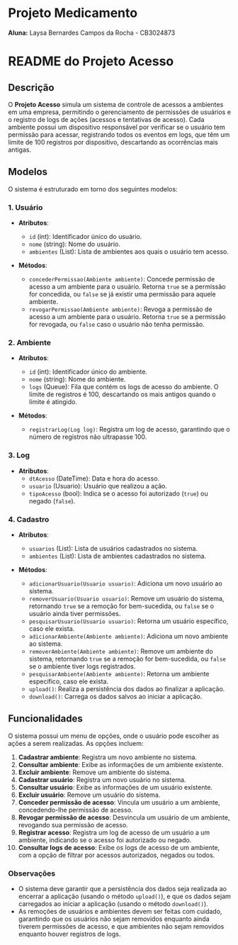 # Projeto Medicamento

**Aluna:** Laysa Bernardes Campos da Rocha - CB3024873 

# README do Projeto Acesso

## Descrição

O **Projeto Acesso** simula um sistema de controle de acessos a ambientes em uma empresa, permitindo o gerenciamento de permissões de usuários e o registro de logs de ações (acessos e tentativas de acesso). Cada ambiente possui um dispositivo responsável por verificar se o usuário tem permissão para acessar, registrando todos os eventos em logs, que têm um limite de 100 registros por dispositivo, descartando as ocorrências mais antigas.

## Modelos

O sistema é estruturado em torno dos seguintes modelos:

### 1. **Usuário**
- **Atributos**:
  - `id` (int): Identificador único do usuário.
  - `nome` (string): Nome do usuário.
  - `ambientes` (List<Ambiente>): Lista de ambientes aos quais o usuário tem acesso.

- **Métodos**:
  - `concederPermissao(Ambiente ambiente)`: Concede permissão de acesso a um ambiente para o usuário. Retorna `true` se a permissão for concedida, ou `false` se já existir uma permissão para aquele ambiente.
  - `revogarPermissao(Ambiente ambiente)`: Revoga a permissão de acesso a um ambiente para o usuário. Retorna `true` se a permissão for revogada, ou `false` caso o usuário não tenha permissão.

### 2. **Ambiente**
- **Atributos**:
  - `id` (int): Identificador único do ambiente.
  - `nome` (string): Nome do ambiente.
  - `logs` (Queue<Log>): Fila que contém os logs de acesso do ambiente. O limite de registros é 100, descartando os mais antigos quando o limite é atingido.

- **Métodos**:
  - `registrarLog(Log log)`: Registra um log de acesso, garantindo que o número de registros não ultrapasse 100.

### 3. **Log**
- **Atributos**:
  - `dtAcesso` (DateTime): Data e hora do acesso.
  - `usuario` (Usuario): Usuário que realizou a ação.
  - `tipoAcesso` (bool): Indica se o acesso foi autorizado (`true`) ou negado (`false`).

### 4. **Cadastro**
- **Atributos**:
  - `usuarios` (List<Usuario>): Lista de usuários cadastrados no sistema.
  - `ambientes` (List<Ambiente>): Lista de ambientes cadastrados no sistema.

- **Métodos**:
  - `adicionarUsuario(Usuario usuario)`: Adiciona um novo usuário ao sistema.
  - `removerUsuario(Usuario usuario)`: Remove um usuário do sistema, retornando `true` se a remoção for bem-sucedida, ou `false` se o usuário ainda tiver permissões.
  - `pesquisarUsuario(Usuario usuario)`: Retorna um usuário específico, caso ele exista.
  - `adicionarAmbiente(Ambiente ambiente)`: Adiciona um novo ambiente ao sistema.
  - `removerAmbiente(Ambiente ambiente)`: Remove um ambiente do sistema, retornando `true` se a remoção for bem-sucedida, ou `false` se o ambiente tiver logs registrados.
  - `pesquisarAmbiente(Ambiente ambiente)`: Retorna um ambiente específico, caso ele exista.
  - `upload()`: Realiza a persistência dos dados ao finalizar a aplicação.
  - `download()`: Carrega os dados salvos ao iniciar a aplicação.

## Funcionalidades

O sistema possui um menu de opções, onde o usuário pode escolher as ações a serem realizadas. As opções incluem:

1. **Cadastrar ambiente**: Registra um novo ambiente no sistema.
2. **Consultar ambiente**: Exibe as informações de um ambiente existente.
3. **Excluir ambiente**: Remove um ambiente do sistema.
4. **Cadastrar usuário**: Registra um novo usuário no sistema.
5. **Consultar usuário**: Exibe as informações de um usuário existente.
6. **Excluir usuário**: Remove um usuário do sistema.
7. **Conceder permissão de acesso**: Vincula um usuário a um ambiente, concedendo-lhe permissão de acesso.
8. **Revogar permissão de acesso**: Desvincula um usuário de um ambiente, revogando sua permissão de acesso.
9. **Registrar acesso**: Registra um log de acesso de um usuário a um ambiente, indicando se o acesso foi autorizado ou negado.
10. **Consultar logs de acesso**: Exibe os logs de acesso de um ambiente, com a opção de filtrar por acessos autorizados, negados ou todos.

### Observações

- O sistema deve garantir que a persistência dos dados seja realizada ao encerrar a aplicação (usando o método `upload()`), e que os dados sejam carregados ao iniciar a aplicação (usando o método `download()`).
- As remoções de usuários e ambientes devem ser feitas com cuidado, garantindo que os usuários não sejam removidos enquanto ainda tiverem permissões de acesso, e que ambientes não sejam removidos enquanto houver registros de logs.
